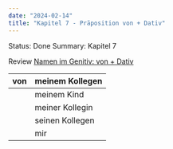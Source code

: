 ```yaml
---
date: "2024-02-14"
title: "Kapitel 7 - Präposition von + Dativ"
---
```


Status: Done
Summary: Kapitel 7

Review [Namen im Genitiv: von + Dativ](namen-im-genitiv-von-plus-dativ.md)

| von | meinem Kollegen |
| --- | --------------- |
|     | meinem Kind     |
|     | meiner Kollegin |
|     | seinen Kollegen |
|     | mir             |
